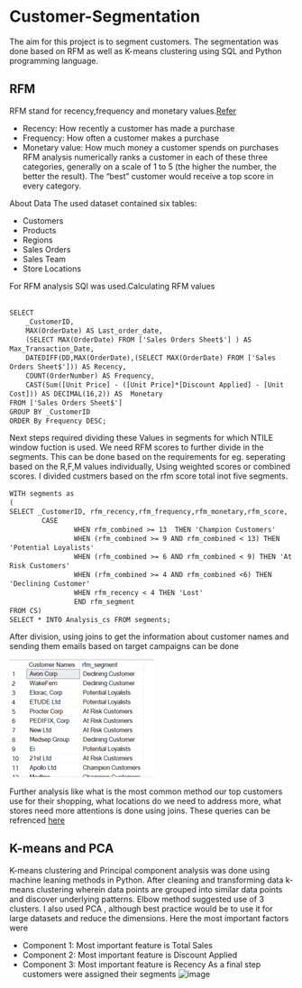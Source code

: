 # Customer-Segmentation
The aim for this project is to segment customers. The segmentation was done based on RFM as well as K-means clustering using SQL and Python programming language.

## RFM 
RFM stand for recency,frequency and monetary
values.[Refer](https://www.techtarget.com/searchdatamanagement/definition/RFM-analysis)
- Recency: How recently a customer has made a purchase
- Frequency: How often a customer makes a purchase
- Monetary value: How much money a customer spends on purchases
RFM analysis numerically ranks a customer in each of these three categories, generally on a scale of 1 to 5 (the higher the number, the better the result). The “best” customer would receive a top score in every category.

About Data
The used dataset contained six tables:

- Customers
- Products
- Regions
- Sales Orders
- Sales Team
- Store Locations

For RFM analysis SQl was used.Calculating RFM values
~~~

SELECT
    _CustomerID,
    MAX(OrderDate) AS Last_order_date,
    (SELECT MAX(OrderDate) FROM ['Sales Orders Sheet$'] ) AS  Max_Transaction_Date,
    DATEDIFF(DD,MAX(OrderDate),(SELECT MAX(OrderDate) FROM ['Sales Orders Sheet$'])) AS Recency,
    COUNT(OrderNumber) AS Frequency,
    CAST(Sum([Unit Price] - ([Unit Price]*[Discount Applied] - [Unit Cost])) AS DECIMAL(16,2)) AS  Monetary
FROM ['Sales Orders Sheet$']
GROUP BY _CustomerID
ORDER By Frequency DESC;
~~~
Next steps required dividing these Values in segments for which NTILE window fuction is used. We need RFM scores to further divide in the segments. This can be done based on the requirements for eg. seperating based on the R,F,M values individually, Using weighted scores or combined scores. I divided custmers based on the rfm score total inot five segments.
~~~
WITH segments as
(
SELECT _CustomerID, rfm_recency,rfm_frequency,rfm_monetary,rfm_score,
		CASE
				WHEN rfm_combined >= 13  THEN 'Champion Customers'
				WHEN (rfm_combined >= 9 AND rfm_combined < 13) THEN 'Potential Loyalists'
				WHEN (rfm_combined >= 6 AND rfm_combined < 9) THEN 'At Risk Customers'
				WHEN (rfm_combined >= 4 AND rfm_combined <6) THEN 'Declining Customer'
				WHEN rfm_recency < 4 THEN 'Lost'
				END rfm_segment
FROM CS)
SELECT * INTO Analysis_cs FROM segments;
~~~
After division, using joins to get the information about customer names and sending them emails based on target campaigns can be done

![image](Images/Customers.png)

Further analysis like what is the most common method our top customers use for their shopping, what locations do we need to address more, what stores need more attentions is done using joins. These queries can be refrenced [here](Customer-Segmentation\Analysis.sql)

## K-means and PCA 
K-means clustering and Principal component analysis was done using machine leaning methods in Python.
After cleaning and transforming data k-means clustering wherein data points are grouped into similar data points and discover underlying patterns.
Elbow method suggested use of 3 clusters. 
I also used PCA , although best practice would be to use it for large datasets and reduce the dimensions. Here the most important factors were 
- Component 1: Most important feature is Total Sales
- Component 2: Most important feature is Discount Applied
- Component 3: Most important feature is Recency
As a final step customers were assigned their segments
![image](Images/seg)
